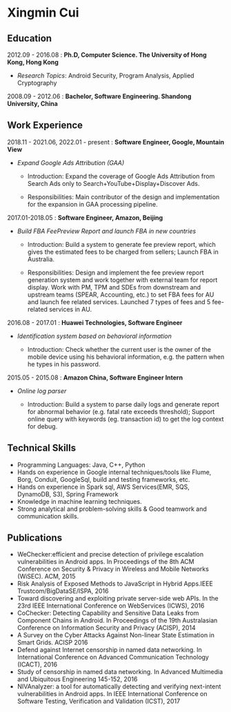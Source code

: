 Xingmin Cui
============



Education
---------
2012.09 - 2016.08
:   **Ph.D, Computer Science. The University of Hong Kong, Hong Kong**

*    *Research Topics*: Android Security, Program Analysis, Applied Cryptography

2008.09 - 2012.06
:   **Bachelor, Software Engineering. Shandong University, China** 


Work Experience
---------------
2018.11 - 2021.06, 2022.01 - present
:   **Software Engineer, Google, Mountain View**

*   *Expand Google Ads Attribution (GAA)*

    * Introduction: Expand the coverage of Google Ads Attribution from Search Ads only to Search+YouTube+Display+Discover Ads.

    * Responsibilities: Main contributor of the design and implementation for the expansion in GAA processing pipeline.

2017.01-2018.05
:   **Software Engineer, Amazon, Beijing**

*   *Build FBA FeePreview Report and launch FBA in new countries*

    * Introduction: Build a system to generate fee preview report, which gives the estimated fees to be charged from sellers; Launch FBA in Australia.

    * Responsibilities: Design and implement the fee preview report generation system and work together with external team for report display. Work with PM, TPM and SDEs from downstream and upstream teams (SPEAR, Accounting, etc.) to set FBA fees for AU and launch fee related services. Launched 7 types of fees and 5 fee-related services in AU.

2016.08 - 2017.01
:   **Huawei Technologies, Software Engineer**

*   *Identification system based on behavioral information* 

    * Introduction: Check whether the current user is the owner of the mobile device using his behavioral information, e.g. the pattern when he types in his password.

2015.05 - 2015.08
:   **Amazon China, Software Engineer Intern**

*    *Online log parser* 
    
     * Introduction: Build a system to parse daily logs and generate report for abnormal behavior (e.g. fatal rate exceeds threshold); Support online query with keywords (eg. transaction id) to get the log context for debug.


Technical Skills
----------------
* Programming Languages: Java, C++, Python
* Hands on experience in Google internal techniques/tools like Flume, Borg, Conduit, GoogleSql, build and testing frameworks, etc. 
* Hands on experience in Spark sql, AWS Services(EMR, SQS, DynamoDB, S3), Spring Framework
* Knowledge in machine learning techniques.
* Strong analytical and problem-solving skills & Good teamwork and communication skills.


Publications
------------
* WeChecker:efficient and precise detection of privilege escalation vulnerabilities in Android apps. In Proceedings of the 8th ACM Conference on Security & Privacy in Wireless and Mobile Networks (WiSEC). ACM, 2015
* Risk Analysis of Exposed Methods to JavaScript in Hybrid Apps.IEEE Trustcom/BigDataSE/ISPA, 2016
* Toward discovering and exploiting private server-side web APIs. In the 23rd IEEE International Conference on WebServices (ICWS), 2016
* CoChecker: Detecting Capability and Sensitive Data Leaks from Component Chains in Android. In Proceedings of the 19th Australasian Conference on Information Security and Privacy (ACISP), 2014
* A Survey on the Cyber Attacks Against Non-linear State Estimation in Smart Grids. ACISP 2016
* Defend against Internet censorship in named data networking. In International Conference on Advanced Communication Technology (ICACT), 2016
* Study of censorship in named data networking. In Advanced Multimedia and Ubiquitous Engineering 145-152, 2016
* NIVAnalyzer: a tool for automatically detecting and verifying next-intent vulnerabilities in Android apps. In IEEE International Conference on Software Testing, Verification and Validation (ICST), 2017
